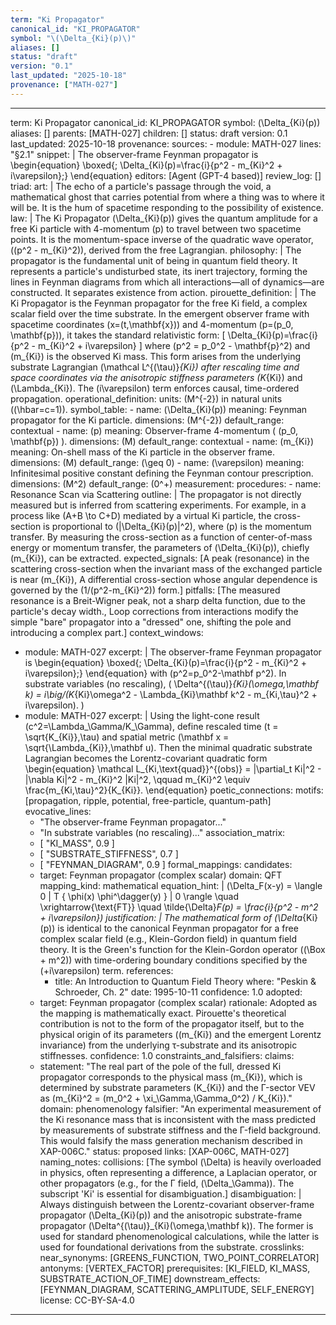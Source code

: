 ```yaml
---
term: "Ki Propagator"
canonical_id: "KI_PROPAGATOR"
symbol: "\(\Delta_{Ki}(p)\)"
aliases: []
status: "draft"
version: "0.1"
last_updated: "2025-10-18"
provenance: ["MATH-027"]
---
```


---
term: Ki Propagator
canonical_id: KI_PROPAGATOR
symbol: \(\Delta_{Ki}(p)\)
aliases: []
parents: [MATH-027]
children: []
status: draft
version: 0.1
last_updated: 2025-10-18
provenance:
  sources:
    - module: MATH-027
      lines: "§2.1"
      snippet: |
        The observer-frame Feynman propagator is
        \begin{equation}
        \boxed{\; \Delta_{Ki}(p)=\frac{i}{p^2 - m_{Ki}^2 + i\varepsilon}\;}
        \end{equation}
  editors: [Agent (GPT-4 based)]
  review_log: []
triad:
  art: |
    The echo of a particle's passage through the void, a mathematical ghost that carries potential from where a thing was to where it will be. It is the hum of spacetime responding to the possibility of existence.
  law: |
    The Ki Propagator \(\Delta_{Ki}(p)\) gives the quantum amplitude for a free Ki particle with 4-momentum \(p\) to travel between two spacetime points. It is the momentum-space inverse of the quadratic wave operator, \((p^2 - m_{Ki}^2)\), derived from the free Lagrangian.
  philosophy: |
    The propagator is the fundamental unit of being in quantum field theory. It represents a particle's undisturbed state, its inert trajectory, forming the lines in Feynman diagrams from which all interactions—all of dynamics—are constructed. It separates existence from action.
pirouette_definition: |
  The Ki Propagator is the Feynman propagator for the free Ki field, a complex scalar field over the time substrate. In the emergent observer frame with spacetime coordinates \(x=(t,\mathbf{x})\) and 4-momentum \(p=(p_0, \mathbf{p})\), it takes the standard relativistic form:
  \[ \Delta_{Ki}(p)=\frac{i}{p^2 - m_{Ki}^2 + i\varepsilon} \]
  where \(p^2 = p_0^2 - \mathbf{p}^2\) and \(m_{Ki}\) is the observed Ki mass. This form arises from the underlying substrate Lagrangian \(\mathcal L^{(\tau)}_{Ki}\) after rescaling time and space coordinates via the anisotropic stiffness parameters \(K_{Ki}\) and \(\Lambda_{Ki}\). The \(i\varepsilon\) term enforces causal, time-ordered propagation.
operational_definition:
  units: \(M^{-2}\) in natural units (\(\hbar=c=1\)).
  symbol_table:
    - name: \(\Delta_{Ki}(p)\)
      meaning: Feynman propagator for the Ki particle.
      dimensions: \(M^{-2}\)
      default_range: contextual
    - name: \(p\)
      meaning: Observer-frame 4-momentum \( (p_0, \mathbf{p}) \).
      dimensions: \(M\)
      default_range: contextual
    - name: \(m_{Ki}\)
      meaning: On-shell mass of the Ki particle in the observer frame.
      dimensions: \(M\)
      default_range: \(\geq 0\)
    - name: \(\varepsilon\)
      meaning: Infinitesimal positive constant defining the Feynman contour prescription.
      dimensions: \(M^2\)
      default_range: \(0^+\)
  measurement:
    procedures:
      - name: Resonance Scan via Scattering
        outline: |
          The propagator is not directly measured but is inferred from scattering experiments. For example, in a process like \(A+B \to C+D\) mediated by a virtual Ki particle, the cross-section is proportional to \(|\Delta_{Ki}(p)|^2\), where \(p\) is the momentum transfer. By measuring the cross-section as a function of center-of-mass energy or momentum transfer, the parameters of \(\Delta_{Ki}(p)\), chiefly \(m_{Ki}\), can be extracted.
        expected_signals: [A peak (resonance) in the scattering cross-section when the invariant mass of the exchanged particle is near \(m_{Ki}\), A differential cross-section whose angular dependence is governed by the \(1/(p^2-m_{Ki}^2)\) form.]
        pitfalls: [The measured resonance is a Breit-Wigner peak, not a sharp delta function, due to the particle's decay width., Loop corrections from interactions modify the simple "bare" propagator into a "dressed" one, shifting the pole and introducing a complex part.]
context_windows:
  - module: MATH-027
    excerpt: |
      The observer-frame Feynman propagator is
      \begin{equation}
      \boxed{\; \Delta_{Ki}(p)=\frac{i}{p^2 - m_{Ki}^2 + i\varepsilon}\;}
      \end{equation}
      with \(p^2=p_0^2-\mathbf p^2\).
      In substrate variables (no rescaling),
      \(
      \Delta^{(\tau)}_{Ki}(\omega,\mathbf k)
      = i\big/(K_{Ki}\omega^2 - \Lambda_{Ki}\mathbf k^2 - m_{Ki,\tau}^2 + i\varepsilon).
      \)
  - module: MATH-027
    excerpt: |
      Using the light-cone result \(c^2=\Lambda_\Gamma/K_\Gamma\), define rescaled time \(t = \sqrt{K_{Ki}}\,\tau\) and spatial metric \(\mathbf x = \sqrt{\Lambda_{Ki}}\,\mathbf u\). Then the minimal quadratic substrate Lagrangian becomes the Lorentz-covariant quadratic form
      \begin{equation}
      \mathcal L_{Ki,\text{quad}}^{(obs)}
      = |\partial_t Ki|^2 - |\nabla Ki|^2 - m_{Ki}^2 |Ki|^2,
      \qquad
      m_{Ki}^2 \equiv \frac{m_{Ki,\tau}^2}{K_{Ki}}.
      \end{equation}
poetic_connections:
  motifs: [propagation, ripple, potential, free-particle, quantum-path]
  evocative_lines:
    - "The observer-frame Feynman propagator..."
    - "In substrate variables (no rescaling)..."
  association_matrix:
    - [ "KI_MASS", 0.9 ]
    - [ "SUBSTRATE_STIFFNESS", 0.7 ]
    - [ "FEYNMAN_DIAGRAM", 0.9 ]
formal_mappings:
  candidates:
    - target: Feynman propagator (complex scalar)
      domain: QFT
      mapping_kind: mathematical
      equation_hint: |
        \(\Delta_F(x-y) = \langle 0 | T \{ \phi(x) \phi^\dagger(y) \} | 0 \rangle \quad \xrightarrow{\text{FT}} \quad \tilde{\Delta}_F(p) = \frac{i}{p^2 - m^2 + i\varepsilon}\)
      justification: |
        The mathematical form of \(\Delta_{Ki}(p)\) is identical to the canonical Feynman propagator for a free complex scalar field (e.g., Klein-Gordon field) in quantum field theory. It is the Green's function for the Klein-Gordon operator \((\Box + m^2)\) with time-ordering boundary conditions specified by the \(+i\varepsilon\) term.
      references:
        - title: An Introduction to Quantum Field Theory
          where: "Peskin & Schroeder, Ch. 2"
          date: 1995-10-11
      confidence: 1.0
  adopted:
    - target: Feynman propagator (complex scalar)
      rationale: Adopted as the mapping is mathematically exact. Pirouette's theoretical contribution is not to the form of the propagator itself, but to the physical origin of its parameters (\(m_{Ki}\) and the emergent Lorentz invariance) from the underlying τ-substrate and its anisotropic stiffnesses.
      confidence: 1.0
constraints_and_falsifiers:
  claims:
    - statement: "The real part of the pole of the full, dressed Ki propagator corresponds to the physical mass \(m_{Ki}\), which is determined by substrate parameters \(K_{Ki}\) and the Γ-sector VEV as \(m_{Ki}^2 = (m_0^2 + \xi_\Gamma\,\Gamma_0^2) / K_{Ki}\)."
      domain: phenomenology
      falsifier: "An experimental measurement of the Ki resonance mass that is inconsistent with the mass predicted by measurements of substrate stiffness and the Γ-field background. This would falsify the mass generation mechanism described in XAP-006C."
      status: proposed
      links: [XAP-006C, MATH-027]
naming_notes:
  collisions: [The symbol \(\Delta\) is heavily overloaded in physics, often representing a difference, a Laplacian operator, or other propagators (e.g., for the Γ field, \(\Delta_\Gamma\)). The subscript 'Ki' is essential for disambiguation.]
  disambiguation: |
    Always distinguish between the Lorentz-covariant observer-frame propagator \(\Delta_{Ki}(p)\) and the anisotropic substrate-frame propagator \(\Delta^{(\tau)}_{Ki}(\omega,\mathbf k)\). The former is used for standard phenomenological calculations, while the latter is used for foundational derivations from the substrate.
crosslinks:
  near_synonyms: [GREENS_FUNCTION, TWO_POINT_CORRELATOR]
  antonyms: [VERTEX_FACTOR]
  prerequisites: [KI_FIELD, KI_MASS, SUBSTRATE_ACTION_OF_TIME]
  downstream_effects: [FEYNMAN_DIAGRAM, SCATTERING_AMPLITUDE, SELF_ENERGY]
license: CC-BY-SA-4.0
---